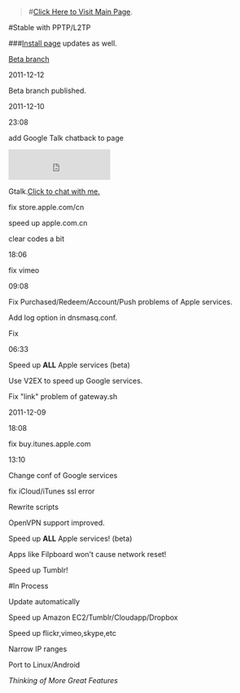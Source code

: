 >#[Click Here to Visit Main Page](http://xream.github.com/iGV/).


#Stable with PPTP/L2TP

###[Install page](http://xream.github.com/iGV/install.html) updates as well.

[Beta branch](https://github.com/xream/iGV/tree/beta)

2011-12-12

Beta branch published.

2011-12-10

23:08

add Google Talk chatback to page

<iframe src="http://www.google.com/talk/service/badge/Show?tk=z01q6amlq52aqttk2tdhhb53pglsr46e1s0m4h0ggq9vun632go667hcsdopippepqlng6dpfcfebm1isp8vs7rapdiukubs8itrb4r7j3078i5plnejrnrc0k4e1ae4hnlljh2sf2r5he0h0lk785qupsf38qauj1ba5q559&amp;w=200&amp;h=60" frameborder="0" allowtransparency="true" width="200" height="60"></iframe>

Gtalk.[Click to chat with me.](http://www.google.com/talk/service/badge/Start?tk=z01q6amlq2kkt8bqshvr86a14fvs68qu421snv9q1hdukkcmme2qiqht6dc23je74uv5hv2er2b91e7ii8t9kf01mg34sa8n4lanp5dqner2faahsnn9ie7r5f9pspg4e1h000nij09etomj815643r6ra66sr2nn2suvp87c
)



fix store.apple.com/cn

speed up apple.com.cn

clear codes a bit

18:06

fix vimeo

09:08

Fix Purchased/Redeem/Account/Push problems of Apple services.

Add log option in dnsmasq.conf.

Fix

06:33

Speed up **ALL** Apple services (beta)

Use V2EX to speed up Google services.

Fix "link" problem of gateway.sh


2011-12-09

18:08

fix buy.itunes.apple.com

13:10

Change conf of Google services

fix iCloud/iTunes ssl error

Rewrite scripts

OpenVPN support improved.

Speed up **ALL** Apple services! (beta)

Apps like Filpboard won't cause network reset!

Speed up Tumblr!


#In Process


Update automatically

Speed up Amazon EC2/Tumblr/Cloudapp/Dropbox

Speed up flickr,vimeo,skype,etc

Narrow IP ranges

Port to Linux/Android

*Thinking of More Great Features*